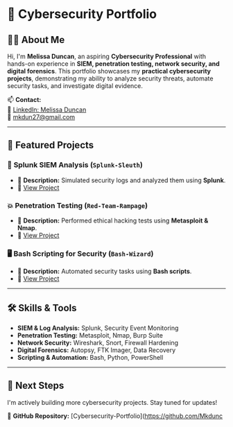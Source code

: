 # 🔐 Cybersecurity Portfolio

## 👩‍💻 About Me
Hi, I'm **Melissa Duncan**, an aspiring **Cybersecurity Professional** with hands-on experience in **SIEM, penetration testing, network security, and digital forensics**. This portfolio showcases my **practical cybersecurity projects**, demonstrating my ability to analyze security threats, automate security tasks, and investigate digital evidence.

📫 **Contact:**  
🔗 [LinkedIn: Melissa Duncan](https://www.linkedin.com/in/melissa-duncan-118a50293/)  
📧 mkdun27@gmail.com  

---

## 📂 Featured Projects
### 🔎 **Splunk SIEM Analysis (`Splunk-Sleuth`)**
- 📄 **Description:** Simulated security logs and analyzed them using **Splunk**.
- 🔗 [View Project](https://github.com/Mkduncan5/Cybersecurity-Portfolio/tree/main/Splunk-Sleuth)

### 💥 **Penetration Testing (`Red-Team-Rampage`)**
- 📄 **Description:** Performed ethical hacking tests using **Metasploit & Nmap**.
- 🔗 [View Project](https://github.com/Mkduncan5/Cybersecurity-Portfolio/tree/main/Red-Team-Rampage)

### 🖥️ **Bash Scripting for Security (`Bash-Wizard`)**
- 📄 **Description:** Automated security tasks using **Bash scripts**.
- 🔗 [View Project](https://github.com/Mkduncan5/Cybersecurity-Portfolio/tree/main/Bash-Wizard)

---

## 🛠️ Skills & Tools
- **SIEM & Log Analysis:** Splunk, Security Event Monitoring  
- **Penetration Testing:** Metasploit, Nmap, Burp Suite  
- **Network Security:** Wireshark, Snort, Firewall Hardening  
- **Digital Forensics:** Autopsy, FTK Imager, Data Recovery  
- **Scripting & Automation:** Bash, Python, PowerShell  

---

## 🚀 Next Steps
I'm actively building more cybersecurity projects. Stay tuned for updates!

🔗 **GitHub Repository:** [Cybersecurity-Portfolio](https://github.com/Mkdunc

